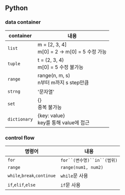 ## Python

### data container

| container    | 내용                                             |
| ------------ | ------------------------------------------------ |
| `list`       | m = [2, 3, 4]<br />m[0] = 2 → m[0] = 5 수정 가능 |
| `tuple`      | t = (2, 3, 4)<br /> m[0] = 5 수정 불가능         |
| `range`      | range(n, m, s)<br />n부터 m까지 s step만큼       |
| `strng`      | '문자열'                                         |
| `set`        | {}<br />중복 불가능                              |
| `dictionary` | {key: value}<br />key를 통해 value에 접근        |

### control flow

| 명령어                     | 내용                        |
| -------------------------- | --------------------------- |
| `for`                      | `for``(변수명)``in``(범위)` |
| `range`                    | `range(num1, num2)`         |
| `while`,`break`,`continue` | `while`문 사용              |
| `if`,`elif`,`else`         | `if`문 사용                 |



